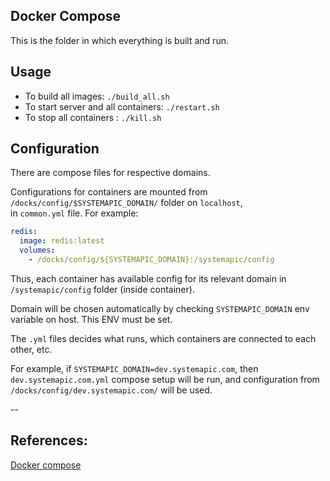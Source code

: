 ## Docker Compose

This is the folder in which everything is built and run.

## Usage
- To build all images: `./build_all.sh`
- To start server and all containers: `./restart.sh`
- To stop all containers : `./kill.sh`

## Configuration
There are compose files for respective domains. 

Configurations for containers are mounted from `/docks/config/$SYSTEMAPIC_DOMAIN/` folder on `localhost`,  
in `common.yml` file. For example:  
```yml
redis:
  image: redis:latest
  volumes:
    - /docks/config/${SYSTEMAPIC_DOMAIN}:/systemapic/config

```

Thus, each container has available config for its relevant domain in `/systemapic/config` folder (inside container).

Domain will be chosen automatically by checking `SYSTEMAPIC_DOMAIN`
env variable on host. This ENV must be set.

The `.yml` files decides what runs, which containers are connected
to each other, etc.

For example, if `SYSTEMAPIC_DOMAIN=dev.systemapic.com`, then
`dev.systemapic.com.yml` compose setup will be run, and configuration from `/docks/config/dev.systemapic.com/` will be used.

--
## References:
[Docker compose](https://docs.docker.com/compose/)
